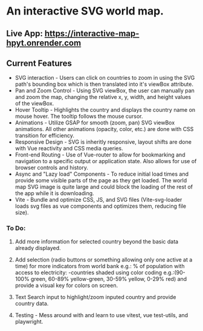 # An interactive SVG world map. 

Live App: https://interactive-map-hpyt.onrender.com
---

## Current Features

- SVG interaction - Users can click on countries to zoom in using the SVG path's bounding box which is then translated into it's viewBox attribute.
- Pan and Zoom Control - Using SVG viewBox, the user can manually pan and zoom the map, changing the relative x, y, width, and height values of the viewBox.
- Hover Tooltip - Highlights the country and displays the country name on mouse hover. The tooltip follows the mouse cursor.
- Animations - Utilize GSAP for smooth (zoom, pan) SVG viewBox animations. All other animations (opacity, color, etc.) are done with CSS transition for efficiency.
- Responsive Design - SVG is inheritly responsive, layout shifts are done with Vue reactivity and CSS media queries.
- Front-end Routing - Use of Vue-router to allow for bookmarking and navigation to a specific output or application state. Also allows for use of browser controls and history.
- Async and "Lazy load" Components - To reduce initial load times and provide some visible parts of the page as they get loaded. The world map SVG image is quite large and could block the loading of the rest of the app while it is downloading.
- Vite - Bundle and optimize CSS, JS, and SVG files (Vite-svg-loader loads svg files as vue components and optimizes them, reducing file size). 


### To Do:

1. Add more information for selected country beyond the basic data already displayed.

2. Add selection (radio buttons or something allowing only one active at a time) for more indicators from world bank e.g.: % of population with access to electricity:
    -countries shaded using color coding e.g.:(90-100% green, 60-89% yellow-green, 30-59% yellow, 0-29% red) and provide a visual key for colors on screen.

3. Text Search input to highlight/zoom inputed country and provide country data.

4. Testing - Mess around with and learn to use vitest, vue test-utils, and playwright.